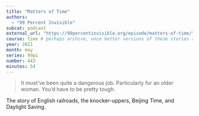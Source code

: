 ```yaml
---
title: "Matters of Time"
authors:
  - "99 Percent Invisible"
subcat: podcast
external_url: "https://99percentinvisible.org/episode/matters-of-time/"
course: time # perhaps archive, once better versions of these stories are found
year: 2021
month: may
series: 99pi
number: 443
minutes: 54
---
```


> It must’ve been quite a dangerous job. Particularly for an older woman. You’d have to be pretty tough.

The story of English railroads, the knocker-uppers, Beijing Time, and Daylight Saving.